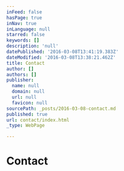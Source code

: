 ```yaml
---
inFeed: false
hasPage: true
inNav: true
inLanguage: null
starred: false
keywords: []
description: 'null'
datePublished: '2016-03-08T13:41:19.383Z'
dateModified: '2016-03-08T13:38:21.462Z'
title: Contact
author: []
authors: []
publisher:
  name: null
  domain: null
  url: null
  favicon: null
sourcePath: _posts/2016-03-08-contact.md
published: true
url: contact/index.html
_type: WebPage

---
```

# Contact
